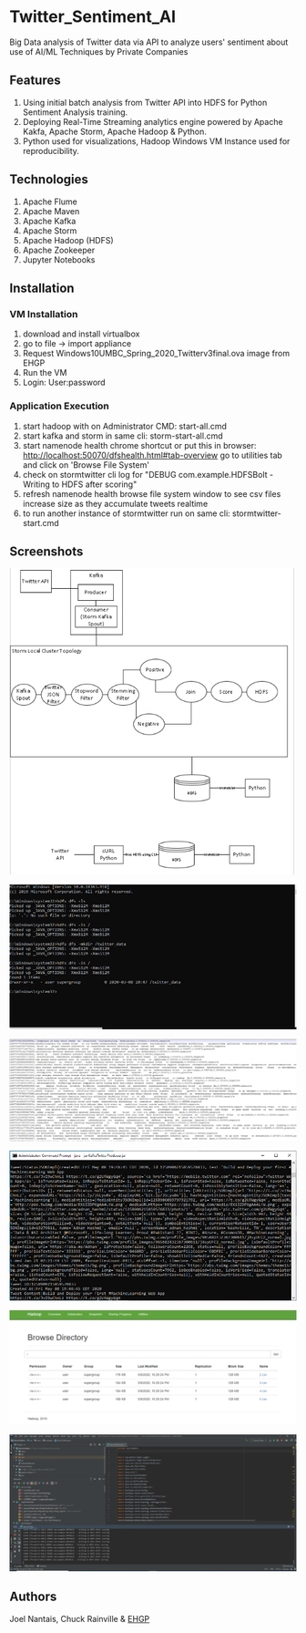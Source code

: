# Twitter_Sentiment_AI

Big Data analysis of Twitter data via API to analyze users' sentiment about use of AI/ML Techniques by Private Companies

## Features

1. Using initial batch analysis from Twitter API into HDFS for Python Sentiment Analysis training.
2. Deploying Real-Time Streaming analytics engine powered by Apache Kakfa, Apache Storm, Apache Hadoop & Python.
3. Python used for visualizations, Hadoop Windows VM Instance used for reproducibility.

## Technologies

1. Apache Flume
2. Apache Maven
3. Apache Kafka
4. Apache Storm
5. Apache Hadoop (HDFS)
6. Apache Zookeeper
7. Jupyter Notebooks

## Installation

### VM Installation

1. download and install virtualbox
2. go to file -> import appliance
3. Request Windows10UMBC_Spring_2020_Twitterv3final.ova image from EHGP
4. Run the VM
5. Login: User:password

### Application Execution

1. start hadoop with on Administrator CMD: start-all.cmd
2. start kafka and storm in same cli: storm-start-all.cmd
3. start namenode health chrome shortcut or put this in browser: <http://localhost:50070/dfshealth.html#tab-overview>
go to utilities tab and click on 'Browse File System'
4. check on stormtwitter cli log for "DEBUG com.example.HDFSBolt  - Writing to HDFS after scoring"
5. refresh namenode health browse file system window to see csv files increase size as they accumulate tweets realtime
6. to run another instance of stormtwitter run on same cli: stormtwitter-start.cmd

## Screenshots

[![Architecture](img/Architecture.PNG)](https://github.com/ehgp/Twitter_Sentiment_AI/tree/master/img/Architecture.PNG)

[![HDFS Folder](img/creating%20hdfs%20folder.PNG)](https://github.com/ehgp/Twitter_Sentiment_AI/tree/master/img/creating%20hdfs%20folder.PNG)

[![Data Formatting](img/dataformat.PNG)](https://github.com/ehgp/Twitter_Sentiment_AI/tree/master/img/dataformat.PNG)

[![Kafka Twitter Producer](img/KafkaTwitterProducer.PNG)](https://github.com/ehgp/Twitter_Sentiment_AI/tree/master/img/KafkaTwitterProducer.PNG)

[![Kafka Twitter Producer1](img/KafkaTwitterProducer1.PNG)](https://github.com/ehgp/Twitter_Sentiment_AI/tree/master/img/KafkaTwitterProducer1.PNG)

[![Storm Twitter](img/StormTwitter.PNG)](https://github.com/ehgp/Twitter_Sentiment_AI/tree/master/img/StormTwitter.PNG)

## Authors

Joel Nantais, Chuck Rainville & [EHGP](https://ehgp.github.io)

